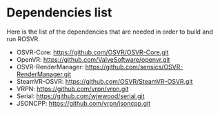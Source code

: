 # Dependencies list

Here is the list of the dependencies that are needed in order to build and run ROSVR.

* OSVR-Core: https://github.com/OSVR/OSVR-Core.git
* OpenVR: https://github.com/ValveSoftware/openvr.git
* OSVR-RenderManager: https://github.com/sensics/OSVR-RenderManager.git
* SteamVR-OSVR: https://github.com/OSVR/SteamVR-OSVR.git
* VRPN: https://github.com/vrpn/vrpn.git
* Serial: https://github.com/wjwwood/serial.git
* JSONCPP: https://github.com/vrpn/jsoncpp.git